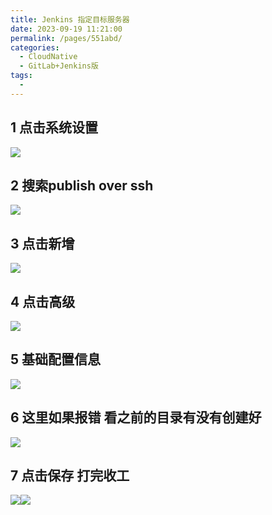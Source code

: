 ```yaml
---
title: Jenkins 指定目标服务器
date: 2023-09-19 11:21:00
permalink: /pages/551abd/
categories:
  - CloudNative
  - GitLab+Jenkins版
tags:
  - 
---
```


1 点击系统设置
--------

![](https://raw.gitmirror.com/KwFruit/basic-picture-service/note-v1.0.0/img/202309191408317.png)

2 搜索publish over ssh
--------------------

![](https://raw.gitmirror.com/KwFruit/basic-picture-service/note-v1.0.0/img/202309191413168.png)

 3 点击新增
-------

![](https://raw.gitmirror.com/KwFruit/basic-picture-service/note-v1.0.0/img/202309191414354.png)

4 点击高级
------

![](https://raw.gitmirror.com/KwFruit/basic-picture-service/note-v1.0.0/img/202309191415315.png)

5 基础配置信息
--------

![](https://raw.gitmirror.com/KwFruit/basic-picture-service/note-v1.0.0/img/202309191415207.png)

6 这里如果报错 看之前的目录有没有创建好
---------------------

![](https://raw.gitmirror.com/KwFruit/basic-picture-service/note-v1.0.0/img/202309191427823.png)

7 点击保存 打完收工
-----------

 ![](https://raw.gitmirror.com/KwFruit/basic-picture-service/note-v1.0.0/img/202309191429371.png)![](https://raw.gitmirror.com/KwFruit/basic-picture-service/note-v1.0.0/img/202309191430327.png)